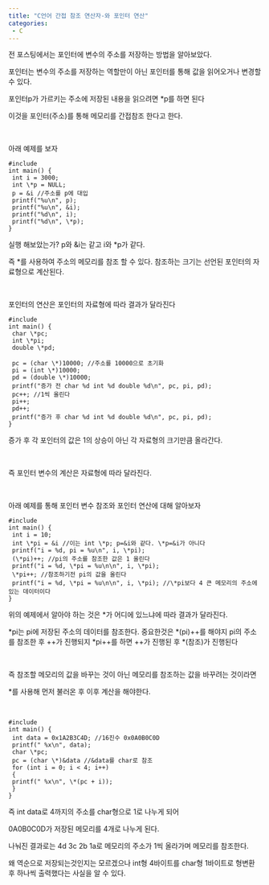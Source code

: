 ```yaml
---
title: "C언어 간접 참조 연산자-와 포인터 연산"
categories:
 - C
---
```








전 포스팅에서는 포인터에 변수의 주소를 저장하는 방법을 알아보았다.

포인터는 변수의 주소를 저장하는 역할만이 아닌 포인터를 통해 값을 읽어오거나 변경할 수 있다.

포인터p가 가르키는 주소에 저장된 내용을 읽으려면 \*p를 하면 된다

이것을 포인터(주소)를 통해 메모리를 간접참조 한다고 한다.

​

아래 예제를 보자




 




```
#include 
int main() {
 int i = 3000;
 int \*p = NULL;
 p = &i //주소를 p에 대입
 printf("%u\n", p);
 printf("%u\n", &i);
 printf("%d\n", i);
 printf("%d\n", \*p);
}
```





 


실행 해보았는가? p와 &i는 같고 i와 \*p가 같다.

즉 \*를 사용하여 주소의 메모리를 참조 할 수 있다. 참조하는 크기는 선언된 포인터의 자료형으로 계산된다.

​

포인터의 연산은 포인터의 자료형에 따라 결과가 달라진다




 




```
#include
int main() {
 char \*pc;
 int \*pi;
 double \*pd;

 pc = (char \*)10000; //주소를 10000으로 초기화
 pi = (int \*)10000;
 pd = (double \*)10000;
 printf("증가 전 char %d int %d double %d\n", pc, pi, pd);
 pc++; //1씩 올린다
 pi++;
 pd++;
 printf("증가 후 char %d int %d double %d\n", pc, pi, pd);
}
```





 


증가 후 각 포인터의 값은 1의 상승이 아닌 각 자료형의 크기만큼 올라간다.

​

즉 포인터 변수의 계산은 자료형에 따라 달라진다.

​

아래 예제를 통해 포인터 변수 참조와 포인터 연산에 대해 알아보자




 




```
#include
int main() {
 int i = 10;
 int \*pi = &i //이는 int \*p; p=&i와 같다. \*p=&i가 아니다
 printf("i = %d, pi = %u\n", i, \*pi);
 (\*pi)++; //pi의 주소를 참조한 값은 1 올린다
 printf("i = %d, \*pi = %u\n\n", i, \*pi);
 \*pi++; //참조하기전 pi의 값을 올린다
 printf("i = %d, \*pi = %u\n\n", i, \*pi); //\*pi보다 4 큰 메모리의 주소에 있는 데이터이다
}
```





 


위의 예제에서 알아야 하는 것은 \*가 어디에 있느냐에 따라 결과가 달라진다.

\*pi는 pi에 저장된 주소의 데이터를 참조한다. 중요한것은 \*(pi)++를 해야지 pi의 주소를 참조한 후 ++가 진행되지 \*pi++를 하면 ++가 진행된 후 \*(참조)가 진행된다

​

즉 참조할 메모리의 값을 바꾸는 것이 아닌 메모리를 참조하는 값을 바꾸려는 것이라면

\*를 사용해 먼저 불러온 후 이후 계산을 해야한다.

​




 




```
#include
int main() {
 int data = 0x1A2B3C4D; //16진수 0x0A0B0C0D
 printf(" %x\n", data);
 char \*pc;
 pc = (char \*)&data //&data를 char로 참조
 for (int i = 0; i < 4; i++)
 {
 printf(" %x\n", \*(pc + i));
 }
}
```





 


즉 int data로 4까지의 주소를 char형으로 1로 나누게 되어

0A0B0C0D가 저장된 메모리를 4개로 나누게 된다.

나눠진 결과로는 4d 3c 2b 1a로 메모리의 주소가 1씩 올라가며 메모리를 참조한다.

왜 역순으로 저장되는것인지는 모르겠으나 int형 4바이트를 char형 1바이트로 형변환 후 하나씩 출력했다는 사실을 알 수 있다.

​

​

​

​




 

